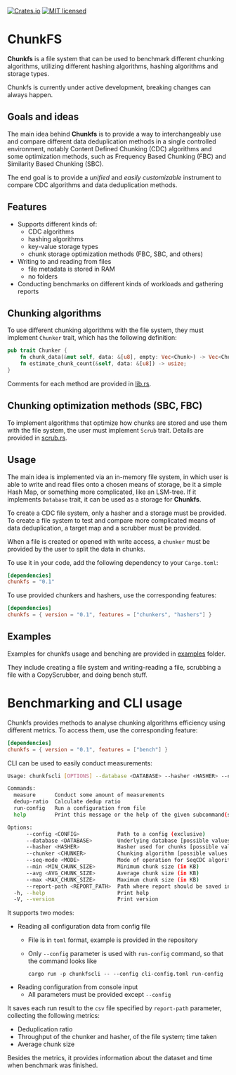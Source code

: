 [![Crates.io][crates-badge]][crates-url]
[![MIT licensed][mit-badge]][mit-url]

[crates-badge]: https://img.shields.io/crates/v/chunkfs.svg
[crates-url]: https://crates.io/crates/chunkfs
[mit-badge]: https://img.shields.io/badge/license-MIT-blue.svg
[mit-url]: https://github.com/Piletskii-Oleg/chunkfs/blob/main/LICENSE

# ChunkFS

**Chunkfs** is a file system that can be used to benchmark different chunking algorithms, utilizing different hashing
algorithms, hashing algorithms and storage types.

Chunkfs is currently under active development, breaking changes can always happen.

## Goals and ideas

The main idea behind **Chunkfs** is to provide a way to interchangeably use and compare different
data deduplication methods in a single controlled environment, notably Content Defined Chunking (CDC) algorithms and
some optimization methods,
such as Frequency Based Chunking (FBC) and Similarity Based Chunking (SBC).

The end goal is to provide a *unified* and *easily customizable* instrument to compare CDC algorithms and data
deduplication methods.

## Features

- Supports different kinds of:
    - CDC algorithms
    - hashing algorithms
    - key-value storage types
    - chunk storage optimization methods (FBC, SBC, and others)
- Writing to and reading from files
    - file metadata is stored in RAM
    - no folders
- Conducting benchmarks on different kinds of workloads and gathering reports 

## Chunking algorithms

To use different chunking algorithms with the file system, they must implement ``Chunker`` trait, which has the
following definition:

```rust
pub trait Chunker {
    fn chunk_data(&mut self, data: &[u8], empty: Vec<Chunk>) -> Vec<Chunk>;
    fn estimate_chunk_count(&self, data: &[u8]) -> usize;
}
```

Comments for each method are provided in [lib.rs](src/lib.rs).

## Chunking optimization methods (SBC, FBC)

To implement algorithms that optimize how chunks are stored and use them with the file system, 
the user must implement ``Scrub`` trait. 
Details are provided in [scrub.rs](src/system/scrub.rs).

## Usage

The main idea is implemented via an in-memory file system, in which user is able to write and read files onto a chosen means of storage,
be it a simple Hash Map, or something more complicated, like an LSM-tree. If it implements `Database` trait,
it can be used as a storage for **Chunkfs**.

To create a CDC file system, only a hasher and a storage must be provided.
To create a file system to test and compare more complicated means of data deduplication, a target map and a scrubber
must be provided.

When a file is created or opened with write access, a `chunker` must be provided by the user to split the
data in chunks.

To use it in your code, add the following dependency to your `Cargo.toml`:

```toml
[dependencies]
chunkfs = "0.1"
```

To use provided chunkers and hashers, use the corresponding features:

```toml
[dependencies]
chunkfs = { version = "0.1", features = ["chunkers", "hashers"] }
```

## Examples

Examples for chunkfs usage and benching are provided in [examples](examples) folder.

They include creating a file system and writing-reading a file, 
scrubbing a file with a CopyScrubber, and doing bench stuff.

# Benchmarking and CLI usage

Chunkfs provides methods to analyse chunking algorithms efficiency using different metrics.
To access them, use the corresponding feature:
```toml
[dependencies]
chunkfs = { version = "0.1", features = ["bench"] }
```

CLI can be used to easily conduct measurements:

```bash
Usage: chunkfscli [OPTIONS] --database <DATABASE> --hasher <HASHER> --chunker <CHUNKER> --min <MIN_CHUNK_SIZE> --avg <AVG_CHUNK_SIZE> --max <MAX_CHUNK_SIZE> --report-path <REPORT_PATH> <COMMAND>

Commands:
  measure      Conduct some amount of measurements
  dedup-ratio  Calculate dedup ratio
  run-config   Run a configuration from file
  help         Print this message or the help of the given subcommand(s)

Options:
      --config <CONFIG>            Path to a config (exclusive)
      --database <DATABASE>        Underlying database [possible values: hashmap]
      --hasher <HASHER>            Hasher used for chunks [possible values: sha256, simple]
      --chunker <CHUNKER>          Chunking algorithm [possible values: super, rabin, seq, ultra, leap, fixed-size, fast]
      --seq-mode <MODE>            Mode of operation for SeqCDC algorithm [possible values: increasing, decreasing]
      --min <MIN_CHUNK_SIZE>       Minimum chunk size (in KB)
      --avg <AVG_CHUNK_SIZE>       Average chunk size (in KB)
      --max <MAX_CHUNK_SIZE>       Maximum chunk size (in KB)
      --report-path <REPORT_PATH>  Path where report should be saved in .csv format
  -h, --help                       Print help
  -V, --version                    Print version

```

It supports two modes:
* Reading all configuration data from config file
  * File is in `toml` format, example is provided in the repository
  * Only `--config` parameter is used with `run-config` command, so that the command looks like
    
    `cargo run -p chunkfscli -- --config cli-config.toml run-config`
* Reading configuration from console input
  * All parameters must be provided except `--config`

It saves each run result to the `csv` file specified by `report-path` parameter, collecting the following metrics:
* Deduplication ratio
* Throughput of the chunker and hasher, of the file system; time taken
* Average chunk size

Besides the metrics, it provides information about the dataset and time when benchmark was finished. 


